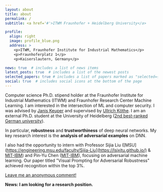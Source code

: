 ```yaml
---
layout: about
title: about
permalink: /
subtitle: <a href='#'>ITWM Fraunhofer + Heidelberg University</a>

profile:
  align: right
  image: profile_blue.png
  address: >
    <p>ITWM, Fraunhofer Institute for Industrial Mathematics</p>
    <p>Fraunhoferplatz 1</p>
    <p>Kaiserslautern, Germany</p>

news: true  # includes a list of news items
latest_posts: true  # includes a list of the newest posts
selected_papers: true # includes a list of papers marked as "selected={true}"
social: true  # includes social icons at the bottom of the page
---
```


Computer science Ph.D. stipend holder at the Fraunhofer Institute for Industrial Mathematics (ITWM) and Fraunhofer Research Center Machine Learning. I am interested in the intersection of ML and computer security.
I was advised by  [Janis Keuper](https://www.itwm.fraunhofer.de/en/departments/hpc/staff/janis-keuper.html)  and supervised by [Ullrich Köthe](https://hci.iwr.uni-heidelberg.de/vislearn/people/ullrich-koethe). I am an external Ph.D. student at the University of Heidelberg  ([2nd best-ranked German university](https://www.usnews.com/education/best-global-universities/germany)).

In particular, **robustness** and **trustworthiness** of deep neural networks. 
My key research interest is the **analysis of adversarial examples** on DNN. 

I also had the opportunity to intern with Professor Sijia Liu ([MSU](https://engineering.msu.edu/faculty/Sijia-Liu](https://lsjxjtu.github.io/) & [MIT-IBM](https://mitibmwatsonailab.mit.edu/people/sijia-liu/)) and Pin-Yu Chen ([MIT-IBM](https://sites.google.com/site/pinyuchenpage/home)), focusing on adversarial machine learning.
Our paper titled "Visual Prompting for Adversarial Robustness" achieved recognition within the top 3%.


[Leave me an anonymous comment!](https://forms.gle/xYPpvQmZ9yBjKJdg6)


**News:  I am looking for a research position.**

<script src="https://tryhackme.com/badge/1768902"></script>


